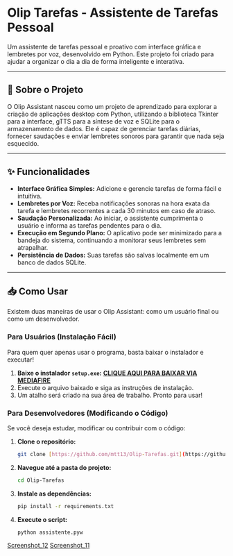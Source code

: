 # Olip Tarefas - Assistente de Tarefas Pessoal

Um assistente de tarefas pessoal e proativo com interface gráfica e lembretes por voz, desenvolvido em Python. Este projeto foi criado para ajudar a organizar o dia a dia de forma inteligente e interativa.

---

## 🚀 Sobre o Projeto

O Olip Assistant nasceu como um projeto de aprendizado para explorar a criação de aplicações desktop com Python, utilizando a biblioteca Tkinter para a interface, gTTS para a síntese de voz e SQLite para o armazenamento de dados. Ele é capaz de gerenciar tarefas diárias, fornecer saudações e enviar lembretes sonoros para garantir que nada seja esquecido.

---

## ✨ Funcionalidades

* **Interface Gráfica Simples:** Adicione e gerencie tarefas de forma fácil e intuitiva.
* **Lembretes por Voz:** Receba notificações sonoras na hora exata da tarefa e lembretes recorrentes a cada 30 minutos em caso de atraso.
* **Saudação Personalizada:** Ao iniciar, o assistente cumprimenta o usuário e informa as tarefas pendentes para o dia.
* **Execução em Segundo Plano:** O aplicativo pode ser minimizado para a bandeja do sistema, continuando a monitorar seus lembretes sem atrapalhar.
* **Persistência de Dados:** Suas tarefas são salvas localmente em um banco de dados SQLite.

---

## 📥 Como Usar

Existem duas maneiras de usar o Olip Assistant: como um usuário final ou como um desenvolvedor.

### Para Usuários (Instalação Fácil)

Para quem quer apenas usar o programa, basta baixar o instalador e executar!

1.  **Baixe o instalador `setup.exe`:** [**CLIQUE AQUI PARA BAIXAR VIA MEDIAFIRE**](https://www.mediafire.com/file/nxyoa7x6bzi2ps3/setup.exe/file)
2.  Execute o arquivo baixado e siga as instruções de instalação.
3.  Um atalho será criado na sua área de trabalho. Pronto para usar!

### Para Desenvolvedores (Modificando o Código)

Se você deseja estudar, modificar ou contribuir com o código:

1.  **Clone o repositório:**
    ```bash
    git clone [https://github.com/mtt13/Olip-Tarefas.git](https://github.com/mtt13/Olip-Tarefas.git)
    ```
2.  **Navegue até a pasta do projeto:**
    ```bash
    cd Olip-Tarefas
    ```
3.  **Instale as dependências:**
    ```bash
    pip install -r requirements.txt
    ```
4.  **Execute o script:**
    ```bash
    python assistente.pyw
    ```
 [Screenshot_12](https://github.com/user-attachments/assets/6173e351-a25d-4ed9-a5fc-6a0e32bdb31d)
 [Screenshot_11](https://github.com/user-attachments/assets/5194ad5c-a9f5-4944-9c13-25cd76391ba4)

